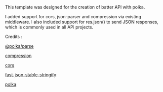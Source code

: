 This template was designed for the creation of batter API with polka.

I added support for cors, json-parser and compression via existing middleware. I also included support for res.json() to send JSON responses, which is commonly used in all API projects.

Credits :

[@polka/parse](https://www.npmjs.com/package/@polka/parse)

[compression](https://www.npmjs.com/package/compression)

[cors](https://www.npmjs.com/package/cors)

[fast-json-stable-stringify](https://www.npmjs.com/package/fast-json-stable-stringify)

[polka](https://www.npmjs.com/package/polka)
